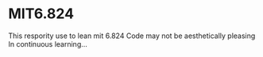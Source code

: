 # MIT6.824 
This respority use to lean mit 6.824
Code may not be aesthetically pleasing
In continuous learning...
